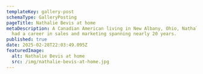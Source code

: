```yaml
---
templateKey: gallery-post
schemaType: GalleryPosting
pageTitle: Nathalie Bevis at home
metaDescription: A Canadian American living in New Albany, Ohio, Nathalie Bevis
  had a career in sales and marketing spanning nearly 20 years.
published: true
date: 2025-02-28T22:03:49.095Z
featuredImage:
  alt: Nathalie Bevis at home
  src: /img/nathalie-bevis-at-home.jpg
---
```

